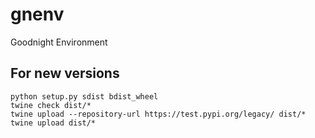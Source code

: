 gnenv
==

Goodnight Environment

## For new versions

```
python setup.py sdist bdist_wheel
twine check dist/*
twine upload --repository-url https://test.pypi.org/legacy/ dist/*
twine upload dist/*
```
